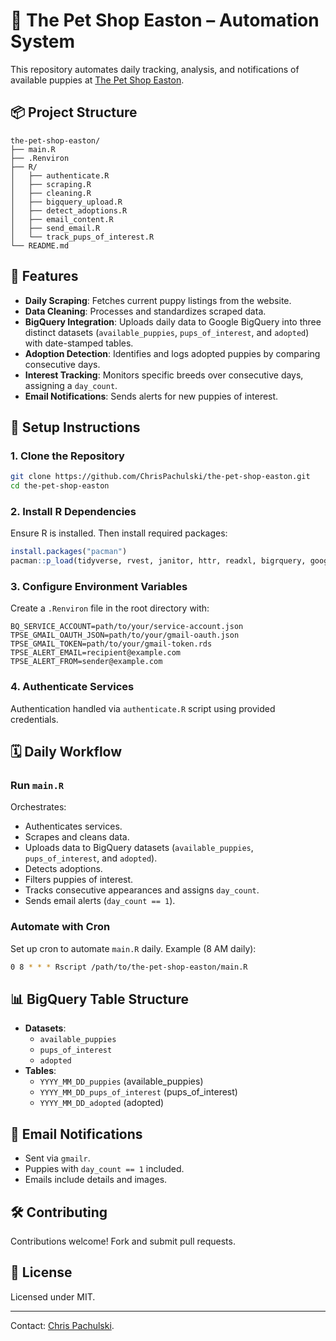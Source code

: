 # 🐾 The Pet Shop Easton – Automation System

This repository automates daily tracking, analysis, and notifications of available puppies at [The Pet Shop Easton](https://thepetshopinc.com/available-puppies).

## 📦 Project Structure

```
the-pet-shop-easton/
├── main.R
├── .Renviron
├── R/
│   ├── authenticate.R
│   ├── scraping.R
│   ├── cleaning.R
│   ├── bigquery_upload.R
│   ├── detect_adoptions.R
│   ├── email_content.R
│   ├── send_email.R
│   └── track_pups_of_interest.R
└── README.md
```

## 🚀 Features

- **Daily Scraping**: Fetches current puppy listings from the website.
- **Data Cleaning**: Processes and standardizes scraped data.
- **BigQuery Integration**: Uploads daily data to Google BigQuery into three distinct datasets (`available_puppies`, `pups_of_interest`, and `adopted`) with date-stamped tables.
- **Adoption Detection**: Identifies and logs adopted puppies by comparing consecutive days.
- **Interest Tracking**: Monitors specific breeds over consecutive days, assigning a `day_count`.
- **Email Notifications**: Sends alerts for new puppies of interest.

## 🔧 Setup Instructions

### 1. Clone the Repository

```bash
git clone https://github.com/ChrisPachulski/the-pet-shop-easton.git
cd the-pet-shop-easton
```

### 2. Install R Dependencies

Ensure R is installed. Then install required packages:

```r
install.packages("pacman")
pacman::p_load(tidyverse, rvest, janitor, httr, readxl, bigrquery, googleAuthR, lubridate, cronR, shinyFiles, gmailr)
```

### 3. Configure Environment Variables

Create a `.Renviron` file in the root directory with:

```
BQ_SERVICE_ACCOUNT=path/to/your/service-account.json
TPSE_GMAIL_OAUTH_JSON=path/to/your/gmail-oauth.json
TPSE_GMAIL_TOKEN=path/to/your/gmail-token.rds
TPSE_ALERT_EMAIL=recipient@example.com
TPSE_ALERT_FROM=sender@example.com
```

### 4. Authenticate Services

Authentication handled via `authenticate.R` script using provided credentials.

## 🗓️ Daily Workflow

### Run `main.R`

Orchestrates:

- Authenticates services.
- Scrapes and cleans data.
- Uploads data to BigQuery datasets (`available_puppies`, `pups_of_interest`, and `adopted`).
- Detects adoptions.
- Filters puppies of interest.
- Tracks consecutive appearances and assigns `day_count`.
- Sends email alerts (`day_count == 1`).

### Automate with Cron

Set up cron to automate `main.R` daily. Example (8 AM daily):

```bash
0 8 * * * Rscript /path/to/the-pet-shop-easton/main.R
```

## 📊 BigQuery Table Structure

- **Datasets**:
  - `available_puppies`
  - `pups_of_interest`
  - `adopted`
- **Tables**:
  - `YYYY_MM_DD_puppies` (available_puppies)
  - `YYYY_MM_DD_pups_of_interest` (pups_of_interest)
  - `YYYY_MM_DD_adopted` (adopted)

## 📧 Email Notifications

- Sent via `gmailr`.
- Puppies with `day_count == 1` included.
- Emails include details and images.

## 🛠️ Contributing

Contributions welcome! Fork and submit pull requests.

## 📄 License

Licensed under MIT.

---

Contact: [Chris Pachulski](mailto:your.email@example.com).




